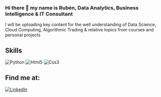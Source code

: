 ### Hi there 👋 my name is Rubén, Data Analytics, Business Intelligence & IT Consultant

I will be uploading key content for the well understanding of Data Science, Cloud Computing, Algorithmic Trading & relative topics from courses and personal projects

## Skills
![Python](https://img.shields.io/badge/Python-FFC727?style=for-the-badge&logo=python&logoColor=white&labelColor=101010)
![Html5](https://img.shields.io/badge/HTML5-E05D25?style=for-the-badge&logo=html5&logoColor=white&labelColor=101010)
![Css3](https://img.shields.io/badge/CSS3-0096D1?style=for-the-badge&logo=css3&logoColor=white&labelColor=101010)

## Find me at:
[![LinkedIn](https://img.shields.io/badge/LinkedIn-Ruben_Yanes-0075B7?style=for-the-badge&logo=linkedin&logoColor=white&labelColor=101010)](https://www.linkedin.com/in/rub%C3%A9n-yanes-castilla-2880a8133/)


<!--
**rubenyanes/rubenyanes** is a ✨ _special_ ✨ repository because its `README.md` (this file) appears on your GitHub profile.

Here are some ideas to get you started:

- 🔭 I’m currently working on ...
- 🌱 I’m currently learning ...
- 👯 I’m looking to collaborate on ...
- 🤔 I’m looking for help with ...
- 💬 Ask me about ...
- 📫 How to reach me: ...
- 😄 Pronouns: ...
- ⚡ Fun fact: ...
-->
